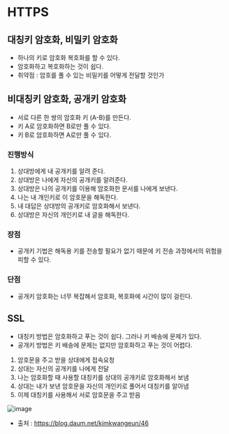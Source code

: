 # HTTPS

## 대칭키 암호화, 비밀키 암호화
- 하나의 키로 암호화 복호화를 할 수 있다.
- 암호화하고 복호화하는 것이 쉽다.
- 취약점 : 암호를 풀 수 있는 비밀키를 어떻게 전달할 것인가

## 비대칭키 암호화, 공개키 암호화
- 서로 다른 한 쌍의 암호화 키 (A-B)를 만든다.
- 키 A로 암호화하면 B로만 풀 수 있다.
- 키 B로 암호화하면 A로만 풀 수 있다.

### 진행방식
1. 상대방에게 내 공개키를 알려 준다.
2. 상대방은 나에게 자신의 공개키를 알려준다.
3. 상대방은 나의 공개키를 이용해 암호화한 문서를 나에게 보낸다.
4. 나는 내 개인키로 이 암호문을 해독한다.
5. 내 대답은 상대방의 공개키로 암호화해서 보낸다.
6. 상대방은 자신의 개인키로 내 글을 해독한다.

### 장점

- 공개키 기법은 해독용 키를 전송할 필요가 없기 때문에 키 전송 과정에서의 위험을 피할 수 있다.

### 단점
- 공개키 암호화는 너무 복잡해서 암호화, 복호화에 시간이 많이 걸린다.

## SSL
- 대칭키 방법은 암호화하고 푸는 것이 쉽다. 그러나 키 배송에 문제가 있다.
- 공개키 방법은 키 배송에 문제는 없지만 암호화하고 푸는 것이 어렵다.

1. 암호문을 주고 받을 상대에게 접속요청
2. 상대는 자신의 공개키를 나에게 전달
3. 나는 암호화할 때 사용할 대칭키를 상대의 공개키로 암호화해서 보냄
4. 상대는 내가 보낸 암호문을 자신의 개인키로 풀어서 대칭키를 알아냄
5. 이제 대칭키를 사용해서 서로 암호문을 주고 받음


![image](https://user-images.githubusercontent.com/18106839/136496537-c679ebe2-22de-47c2-995b-e476bf3c1926.png)
- 출처 : https://blog.daum.net/kimkwangeun/46


